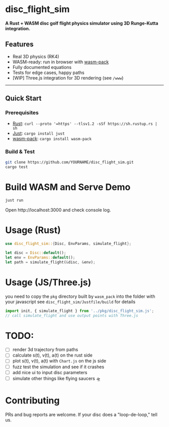 # disc_flight_sim

**A Rust + WASM disc golf flight physics simulator using 3D Runge-Kutta integration.**

## Features

- Real 3D physics (RK4)
- WASM-ready: run in browser with [wasm-pack](https://rustwasm.github.io/wasm-pack/)
- Fully documented equations
- Tests for edge cases, happy paths
- [WIP] Three.js integration for 3D rendering (see `/www`)

---

## Quick Start

### Prerequisites

- [Rust](https://www.rust-lang.org/tools/install): `curl --proto '=https' --tlsv1.2 -sSf https://sh.rustup.rs | sh`
- [Just](https://github.com/casey/just): `cargo install just`
- [wasm-pack](https://rustwasm.github.io/wasm-pack/): `cargo install wasm-pack`

### Build & Test

```sh
git clone https://github.com/YOURNAME/disc_flight_sim.git
cargo test
```

# Build WASM and Serve Demo
```sh
just run
```
Open http://localhost:3000 and check console log.

# Usage (Rust)
```rust
use disc_flight_sim::{Disc, EnvParams, simulate_flight};

let disc = Disc::default();
let env = EnvParams::default();
let path = simulate_flight(&disc, &env);
```

# Usage (JS/Three.js)

you need to copy the `pkg` directory built by `wasm_pack` into the folder with your javascript
see `disc_flight_sim/Justfile/build` for details
```js
import init, { simulate_flight } from '../pkg/disc_flight_sim.js';
// call simulate_flight and use output points with Three.js
```

# TODO:

- [ ] render 3d trajectory from paths
- [ ] calculate s(t), v(t), a(t) on the rust side
- [ ] plot s(t), v(t), a(t) with `Chart.js` on the js side
- [ ] fuzz test the simulation and see if it crashes
- [ ] add nice ui to input disc parameters
- [ ] simulate other things like flying saucers 🛸

# Contributing
PRs and bug reports are welcome. If your disc does a "loop-de-loop," tell us.

